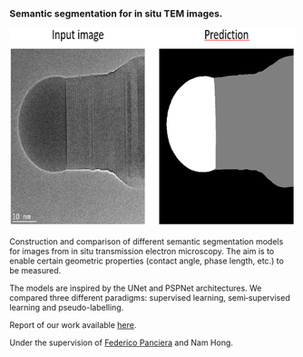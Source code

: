 ### Semantic segmentation for in situ TEM images.
<div align="center">
<kbd><img src="https://github.com/lucasdegeorge/lucasdegeorge/blob/main/Segmentation_example.png" width="550" height="350" /></kbd>
</div>

Construction and comparison of different semantic segmentation models for images from in situ transmission electron microscopy. The aim is to enable certain geometric properties (contact angle, phase length, etc.) to be measured. 

The models are inspired by the UNet and PSPNet architectures.
We compared three different paradigms: supervised learning, semi‑supervised learning and pseudo-labelling. 

Report of our work available [here](). 

Under the supervision of [Federico Panciera](https://elphyse.c2n.universite-paris-saclay.fr/en/members/federico-panciera/) and Nam Hong.
